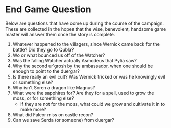 # End Game Question

Below are questions that have come up during the course of the campaign. These are collected in the hopes that the wise, benevolent, handsome game master will answer them once the story is complete.

1. Whatever happened to the villagers, since Wernick came back for the battle? Did they go to Qubla?
1. Wo or what bounced us off of the Watcher?
1. Was the falling Watcher actually Asmodeus that Pylia saw?
1. Why the second ur'grosh by the ambassador, when one should be enough to point to the duergar?
1. Is there really an evil cult? Was Wernick tricked or was he knowingly evil or something else?
1. Why isn't Soren a dragon like Magnus?
1. What were the sapphires for? Are they for a spell, used to grow the moss, or for something else?
    - If they are not for the moss, what could we grow and cultivate it in to make more?
1. What did Faleor miss on castle recon?
1. Can we save Serda (or someone) from duergar?